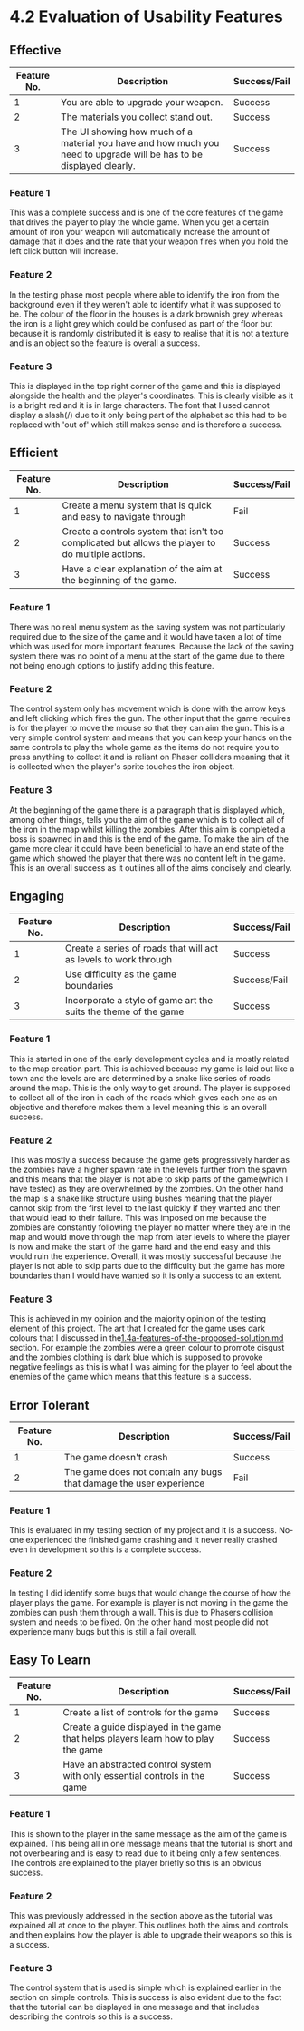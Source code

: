 # 4.2 Evaluation of Usability Features

## Effective

| Feature No. | Description                                                                                                          | Success/Fail |
| ----------- | -------------------------------------------------------------------------------------------------------------------- | ------------ |
| 1           | You are able to upgrade your weapon.                                                                                 | Success      |
| 2           | The materials you collect stand out.                                                                                 | Success      |
| 3           | The UI showing how much of a material you have and how much you need to upgrade will be has to be displayed clearly. | Success      |

### Feature 1

This was a complete success and is one of the core features of the game that drives the player to play the whole game. When you get a certain amount of iron your weapon will automatically increase the amount of damage that it does and the rate that your weapon fires when you hold the left click button will increase.

### Feature 2

In the testing phase most people where able to identify the iron from the background even if they weren't able to identify what it was supposed to be. The colour of the floor in the houses is a dark brownish grey whereas the iron is a light grey which could be confused as part of the floor but because it is randomly distributed it is easy to realise that it is not a texture and is an object so the feature is overall a success.

### Feature 3

This is displayed in the top right corner of the game and this is displayed alongside the health and the player's coordinates. This is clearly visible as it is a bright red and it is in large characters. The font that I used cannot display a slash(/) due to it only being part of the alphabet so this had to be replaced with 'out of' which still makes sense and is therefore a success.

## Efficient

| Feature No. | Description                                                                                       | Success/Fail |
| ----------- | ------------------------------------------------------------------------------------------------- | ------------ |
| 1           | Create a menu system that is quick and easy to navigate through                                   | Fail         |
| 2           | Create a controls system that isn't too complicated but allows the player to do multiple actions. | Success      |
| 3           | Have a clear explanation of the aim at the beginning of the game.                                 | Success      |

### Feature 1

There was no real menu system as the saving system was not particularly required due to the size of the game and it would have taken a lot of time which was used for more important features. Because the lack of the saving system there was no point of a menu at the start of the game due to there not being enough options to justify adding this feature.

### Feature 2

The control system only has movement which is done with the arrow keys and left clicking which fires the gun. The other input that the game requires is for the player to move the mouse so that they can aim the gun. This is a very simple control system and means that you can keep your hands on the same controls to play the whole game as the items do not require you to press anything to collect it and is reliant on Phaser colliders meaning that it is collected when the player's sprite touches the iron object.

### Feature 3

At the beginning of the game there is a paragraph that is displayed which, among other things, tells you the aim of the game which is to collect all of the iron in the map whilst killing the zombies. After this aim is completed a boss is spawned in and this is the end of the game. To make the aim of the game more clear it could have been beneficial to have an end state of the game which showed the player that there was no content left in the game. This is an overall success as it outlines all of the aims concisely and clearly.

## Engaging

| Feature No. | Description                                                      | Success/Fail |
| ----------- | ---------------------------------------------------------------- | ------------ |
| 1           | Create a series of roads that will act as levels to work through | Success      |
| 2           | Use difficulty as the game boundaries                            | Success/Fail |
| 3           | Incorporate a style of game art the suits the theme of the game  | Success      |

### Feature 1

This is started in one of the early development cycles and is mostly related to the map creation part. This is achieved because my game is laid out like a town and the levels are are determined by a snake like series of roads around the map. This is the only way to get around. The player is supposed to collect all of the iron in each of the roads which gives each one as an objective and therefore makes them a level meaning this is an overall success.

### Feature 2

This was mostly a success because the game gets progressively harder as the zombies have a higher spawn rate in the levels further from the spawn and this means that the player is not able to skip parts of the game(which I have tested) as they are overwhelmed by the zombies. On the other hand the map is a snake like structure using bushes meaning that the player cannot skip from the first level to the last quickly if they wanted and then that would lead to their failure. This was imposed on me because the zombies are constantly following the player no matter where they are in the map and would move through the map from later levels to where the player is now and make the start of the game hard and the end easy and this would ruin the experience. Overall, it was mostly successful because the player is not able to skip parts due to the difficulty but the game has more boundaries than I would have wanted so it is only a success to an extent.

### Feature 3

This is achieved in my opinion and the majority opinion of the testing element of this project. The art that I created for the game uses dark colours that I discussed in the[1.4a-features-of-the-proposed-solution.md](../1-analysis/1.4a-features-of-the-proposed-solution.md "mention") section. For example the zombies were a green colour to promote disgust and the zombies clothing is dark blue which is supposed to provoke negative feelings as this is what I was aiming for the player to feel about the enemies of the game which means that this feature is a success.

## Error Tolerant

| Feature No. | Description                                                        | Success/Fail |
| ----------- | ------------------------------------------------------------------ | ------------ |
| 1           | The game doesn't crash                                             | Success      |
| 2           | The game does not contain any bugs that damage the user experience | Fail         |

### Feature 1

This is evaluated in my testing section of my project and it is a success. No-one experienced the finished game crashing and it never really crashed even in development so this is a complete success.

### Feature 2

In testing I did identify some bugs that would change the course of how the player plays the game. For example is player is not moving in the game the zombies can push them through a wall. This is due to Phasers collision system and needs to be fixed. On the other hand most people did not experience many bugs but this is still a fail overall.

## Easy To Learn

| Feature No. | Description                                                                        | Success/Fail |
| ----------- | ---------------------------------------------------------------------------------- | ------------ |
| 1           | Create a list of controls for the game                                             | Success      |
| 2           | Create a guide displayed in the game that helps players learn how to play the game | Success      |
| 3           | Have an abstracted control system with only essential controls in the game         | Success      |

### Feature 1

This is shown to the player in the same message as the aim of the game is explained. This being all in one message means that the tutorial is short and not overbearing and is easy to read due to it being only a few sentences. The controls are explained to the player briefly so this is an obvious success.

### Feature 2

This was previously addressed in the section above as the tutorial was explained all at once to the player. This outlines both the aims and controls and then explains how the player is able to upgrade their weapons so this is a success.

### Feature 3

The control system that is used is simple which is explained earlier in the section on simple controls. This is success is also evident due to the fact that the tutorial can be displayed in one message and that includes describing the controls so this is a success.
